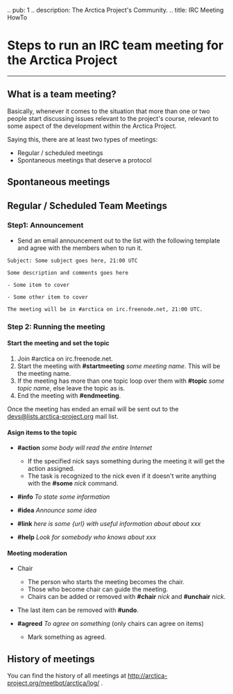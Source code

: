 .. pub: 1
.. description: The Arctica Project's Community.
.. title: IRC Meeting HowTo

# Steps to run an IRC team meeting for the Arctica Project
* * *

## What is a team meeting?

Basically, whenever it comes to the situation that more than one or two
people start discussing issues relevant to the project's course, relevant
to some aspect of the development within the Arctica Project.

Saying this, there are at least two types of meetings:

- Regular / scheduled meetings
- Spontaneous meetings that deserve a protocol

## Spontaneous meetings

## Regular / Scheduled Team Meetings

### Step1: Announcement

- Send an email announcement out to the list with the following template and agree with the members when to run it.

```
Subject: Some subject goes here, 21:00 UTC

Some description and comments goes here

- Some item to cover

- Some other item to cover

The meeting will be in #arctica on irc.freenode.net, 21:00 UTC.
```

### Step 2: Running the meeting

#### Start the meeting and set the topic

1. Join #arctica on irc.freenode.net.
2. Start the meeting with **#startmeeting** *some meeting name*. This will be the meeting name.
3. If the meeting has more than one topic loop over them with **#topic** *some topic name*, else leave the topic as is.
4. End the meeting with **#endmeeting**.

Once the meeting has ended an email will be sent out to the devs@lists.arctica-project.org mail list.

#### Asign items to the topic

- **#action** *some body will read the entire Internet*
  - If the specified nick says something during the meeting it will get the action assigned.
  - The task is recognized to the nick even if it doesn't write anything with the **#some** *nick* command.

- **#info** *To state some information*

- **#idea** *Announce some idea*

- **#link** *here is some {url} with useful information about about xxx*

- **#help** *Look for somebody who knows about xxx*

#### Meeting moderation

- Chair
  - The person who starts the meeting becomes the chair.
  - Those who become chair can guide the meeting.
  - Chairs can be added or removed with **#chair** *nick* and **#unchair** *nick*.

- The last item can be removed with **#undo**.

- **#agreed** *To agree on something* (only chairs can agree on items)
  - Mark something as agreed.

## History of meetings

You can find the history of all meetings at http://arctica-project.org/meetbot/arctica/log/ .

